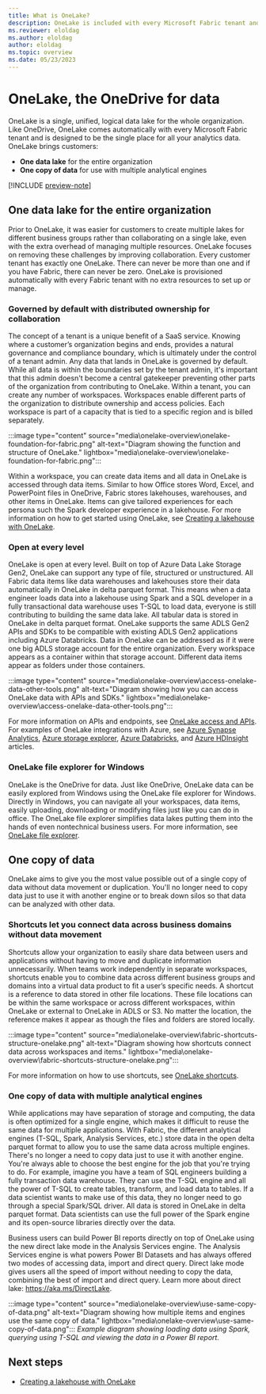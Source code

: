 ```yaml
---
title: What is OneLake?
description: OneLake is included with every Microsoft Fabric tenant and is designed to be the single place for all your analytics data. Learn more.
ms.reviewer: eloldag
ms.author: eloldag
author: eloldag
ms.topic: overview
ms.date: 05/23/2023
---
```


# OneLake, the OneDrive for data

OneLake is a single, unified, logical data lake for the whole organization. Like OneDrive, OneLake comes automatically with every Microsoft Fabric tenant and is designed to be the single place for all your analytics data. OneLake brings customers:
- **One data lake** for the entire organization
- **One copy of data** for use with multiple analytical engines

[!INCLUDE [preview-note](../includes/preview-note.md)]

## One data lake for the entire organization

Prior to OneLake, it was easier for customers to create multiple lakes for different business groups rather than collaborating on a single lake, even with the extra overhead of managing multiple resources. OneLake focuses on removing these challenges by improving collaboration. Every customer tenant has exactly one OneLake. There can never be more than one and if you have Fabric, there can never be zero. OneLake is provisioned automatically with every Fabric tenant with no extra resources to set up or manage.

### Governed by default with distributed ownership for collaboration

The concept of a tenant is a unique benefit of a SaaS service. Knowing where a customer’s organization begins and ends, provides a natural governance and compliance boundary, which is ultimately under the control of a tenant admin. Any data that lands in OneLake is governed by default. While all data is within the boundaries set by the tenant admin, it's important that this admin doesn't become a central gatekeeper preventing other parts of the organization from contributing to OneLake.
Within a tenant, you can create any number of workspaces. Workspaces enable different parts of the organization to distribute ownership and access policies. Each workspace is part of a capacity that is tied to a specific region and is billed separately.

:::image type="content" source="media\onelake-overview\onelake-foundation-for-fabric.png" alt-text="Diagram showing the function and structure of OneLake." lightbox="media\onelake-overview\onelake-foundation-for-fabric.png":::

Within a workspace, you can create data items and all data in OneLake is accessed through data items. Similar to how Office stores Word, Excel, and PowerPoint files in OneDrive, Fabric stores lakehouses, warehouses, and other items in OneLake. Items can give tailored experiences for each persona such the Spark developer experience in a lakehouse.
For more information on how to get started using OneLake, see [Creating a lakehouse with OneLake](create-lakehouse-onelake.md).

### Open at every level

OneLake is open at every level. Built on top of Azure Data Lake Storage Gen2, OneLake can support any type of file, structured or unstructured. All Fabric data items like data warehouses and lakehouses store their data automatically in OneLake in delta parquet format. This means when a data engineer loads data into a lakehouse using Spark and a SQL developer in a fully transactional data warehouse uses T-SQL to load data, everyone is still contributing to building the same data lake. All tabular data is stored in OneLake in delta parquet format.
OneLake supports the same ADLS Gen2 APIs and SDKs to be compatible with existing ADLS Gen2 applications including Azure Databricks. Data in OneLake can be addressed as if it were one big ADLS storage account for the entire organization. Every workspace appears as a container within that storage account. Different data items appear as folders under those containers.

:::image type="content" source="media\onelake-overview\access-onelake-data-other-tools.png" alt-text="Diagram showing how you can access OneLake data with APIs and SDKs." lightbox="media\onelake-overview\access-onelake-data-other-tools.png":::

For more information on APIs and endpoints, see [OneLake access and APIs](onelake-access-api.md). For examples of OneLake integrations with Azure, see [Azure Synapse Analytics](onelake-azure-synapse-analytics.md), [Azure storage explorer](onelake-azure-storage-explorer.md), [Azure Databricks](onelake-azure-databricks.md), and [Azure HDInsight](onelake-azure-hdinsight.md) articles.

### OneLake file explorer for Windows

OneLake is the OneDrive for data. Just like OneDrive, OneLake data can be easily explored from Windows using the OneLake file explorer for Windows. Directly in Windows, you can navigate all your workspaces, data items, easily uploading, downloading or modifying files just like you can do in office. The OneLake file explorer simplifies data lakes putting them into the hands of even nontechnical business users.
For more information, see [OneLake file explorer](onelake-file-explorer.md).

## One copy of data

OneLake aims to give you the most value possible out of a single copy of data without data movement or duplication. You'll no longer need to copy data just to use it with another engine or to break down silos so that data can be analyzed with other data.

### Shortcuts let you connect data across business domains without data movement

Shortcuts allow your organization to easily share data between users and applications without having to move and duplicate information unnecessarily. When teams work independently in separate workspaces, shortcuts enable you to combine data across different business groups and domains into a virtual data product to fit a user’s specific needs.
A shortcut is a reference to data stored in other file locations. These file locations can be within the same workspace or across different workspaces, within OneLake or external to OneLake in ADLS or S3. No matter the location, the reference makes it appear as though the files and folders are stored locally.

:::image type="content" source="media\onelake-overview\fabric-shortcuts-structure-onelake.png" alt-text="Diagram showing how shortcuts connect data across workspaces and items." lightbox="media\onelake-overview\fabric-shortcuts-structure-onelake.png":::

For more information on how to use shortcuts, see [OneLake shortcuts](onelake-shortcuts.md).

### One copy of data with multiple analytical engines

While applications may have separation of storage and computing, the data is often optimized for a single engine, which makes it difficult to reuse the same data for multiple applications. With Fabric, the different analytical engines (T-SQL, Spark, Analysis Services, etc.) store data in the open delta parquet format to allow you to use the same data across multiple engines.
There's no longer a need to copy data just to use it with another engine. You're always able to choose the best engine for the job that you're trying to do.
For example, imagine you have a team of SQL engineers building a fully transaction data warehouse. They can use the T-SQL engine and all the power of T-SQL to create tables, transform, and load data to tables. If a data scientist wants to make use of this data, they no longer need to go through a special Spark/SQL driver. All data is stored in OneLake in delta parquet format. Data scientists can use the full power of the Spark engine and its open-source libraries directly over the data.

Business users can build Power BI reports directly on top of OneLake using the new direct lake mode in the Analysis Services engine. The Analysis Services engine is what powers Power BI Datasets and has always offered two modes of accessing data, import and direct query. Direct lake mode gives users all the speed of import without needing to copy the data, combining the best of import and direct query. Learn more about direct lake: https://aka.ms/DirectLake.

:::image type="content" source="media\onelake-overview\use-same-copy-of-data.png" alt-text="Diagram showing how multiple items and engines use the same copy of data." lightbox="media\onelake-overview\use-same-copy-of-data.png":::
*Example diagram showing loading data using Spark, querying using T-SQL and viewing the data in a Power BI report.*

## Next steps

- [Creating a lakehouse with OneLake](create-lakehouse-onelake.md)